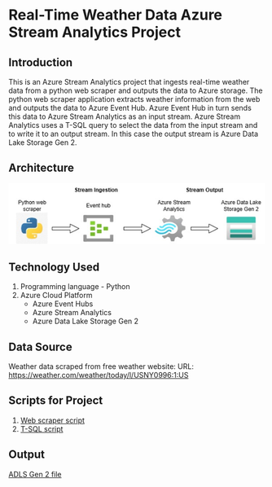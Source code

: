 # Real-Time Weather Data Azure Stream Analytics Project
## Introduction
This is an Azure Stream Analytics project that ingests real-time weather data from a python web scraper and outputs the data to Azure storage. The python web scraper application extracts weather information from the web and outputs the data to Azure Event Hub. Azure Event Hub in turn sends this data to Azure Stream Analytics as an input stream. Azure Stream Analytics uses a T-SQL query to select the data from the input stream and to write it to an output stream. In this case the output stream is Azure Data Lake Storage Gen 2.

## Architecture
![Azure Stream Analytics Architecture diagram](Architecture.jpg)

## Technology Used
1. Programming language - Python
2. Azure Cloud Platform
   * Azure Event Hubs
   * Azure Stream Analytics
   * Azure Data Lake Storage Gen 2

## Data Source
Weather data scraped from free weather website:
URL: https://weather.com/weather/today/l/USNY0996:1:US

## Scripts for Project
1. [Web scraper script](WeatherScraper.py)
2. [T-SQL script](StreamAnalyticsQuery.PNG)

## Output
[ADLS Gen 2 file](ADLSGen2file.json)
